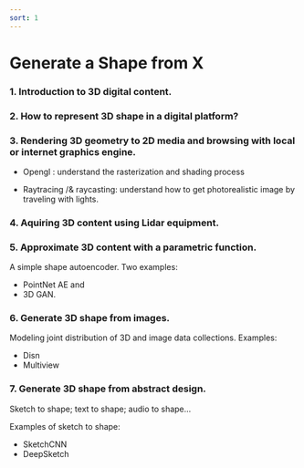 ```yaml
---
sort: 1
---
```


# Generate a Shape from X

### 1. Introduction to 3D digital content.

### 2. How to represent 3D shape in a digital platform?

### 3. Rendering 3D geometry to 2D media and browsing with local or internet graphics engine.

- Opengl : understand the rasterization and shading process

- Raytracing /& raycasting: understand how to get photorealistic image by traveling with lights.

### 4. Aquiring 3D content using Lidar equipment.

### 5. Approximate 3D content with a parametric function.

A simple shape autoencoder. Two examples:
- PointNet AE and 
- 3D GAN.

### 6. Generate 3D shape from images.

Modeling joint distribution of 3D and image data collections.
Examples:
- Disn
- Multiview 

### 7. Generate 3D shape from abstract design.

Sketch to shape; text to shape; audio to shape...

Examples of sketch to shape:
- SketchCNN
- DeepSketch